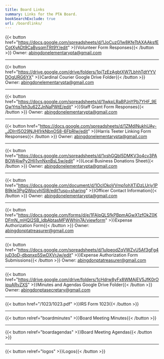 ```yaml
---
title: Board Links
summary: Links for the PTA Board.
bookSearchExclude: true
url: /boardlinks/
---
```


{{< button href="https://docs.google.com/spreadsheets/d/1JoCuzG1w8KfeTtAXAAksfECotXyADt9CaBysqmTRt9Y/edit" >}}Volunteer Form Responses{{< /button >}} Owner: abingdonelementarypta@gmail.com

---

{{< button href="https://drive.google.com/drive/folders/1pjTzEzAgbtXW7LbhhTdtYYVDOgURG6YX" >}}Cardinal Courier Google Drive Folder{{< /button >}} Owner: abingdonelementarypta@gmail.com

---

{{< button href="https://docs.google.com/spreadsheets/d/1lwkpLRaBPJnYPb7YHF_9EGwYrtq7eh3u62ZJnNaPWtE/edit" >}}Staff Grant Form Responses{{< /button >}} Owner: abingdonelementarypta@gmail.com

---

{{< button href="https://docs.google.com/spreadsheets/d/1ZMdINukhUAy-_JDIrrl5O29NJHl1rkNbnOS8-6FbRlw/edit" >}}Harris Teeter Linking Form Responses{{< /button >}} Owner: abingdonelementarypta@gmail.com

---

{{< button href="https://docs.google.com/spreadsheets/d/1xshGQbl5DMKV3o4cv3PABOW4jwPy2Hlj1vnNxnBsL5w/edit" >}}Local Business Donations Sheet{{< /button >}} Owner: abingdonelementarypta@gmail.com

---

{{< button href="https://docs.google.com/document/d/1OcIOkoVVmp1ohXTiDzLUriy1PB9kle3PgQWocyhISl8/edit?usp=sharing" >}}Officer Contact Information{{< /button >}} Owner: abingdonelementarypta@gmail.com

---

{{< button href="https://docs.google.com/forms/d/e/1FAIpQLSfkPBpmAGwX1zfOkZ0KDFmN_mHQI2SB_ldbAbtasMFWWhln7A/viewform" >}}Expense Authorization Form{{< /button >}} Owner: abingdonptatreasurer@gmail.com

---

{{< button href="https://docs.google.com/spreadsheets/d/1uIpeodZqVWZvU5Af3gFg4juD3oD-dbqnxp5SwDXVrJw/edit" >}}Expense Authorization Form Submissions{{< /button >}} Owner: abingdonptatreasurer@gmail.com

---

{{< button href="https://drive.google.com/drive/folders/1cHdrw8yFx8WMAjEV5JfK0rOipuARvZXS" >}}Minutes and Agendas Google Drive Folder{{< /button >}} Owner: abingdonptasecretary@gmail.com

---

{{< button href="/1023/1023.pdf" >}}IRS Form 1023{{< /button >}}

---

{{< button relref="boardminutes" >}}Board Meeting Minutes{{< /button >}}

---

{{< button relref="boardagendas" >}}Board Meeting Agendas{{< /button >}}

---

{{< button relref="logos" >}}Logos{{< /button >}}